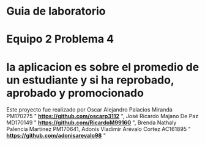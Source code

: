 # Guia de laboratorio 
# Equipo 2 Problema 4

# la aplicacion es sobre el promedio de un estudiante y si ha reprobado, aprobado y promocionado

Este proyecto fue realizado por Oscar Alejandro Palacios Miranda PM170275 " **https://github.com/oscarp3112** ", José Ricardo Majano De Paz
MD170149 " **https://github.com/RicardoM99160** ", Brenda Nathaly Palencia Martinez PM170641, Adonis Vladimir Arévalo Cortez
AC161895  " **https://github.com/adonisarevalo98** "

 
